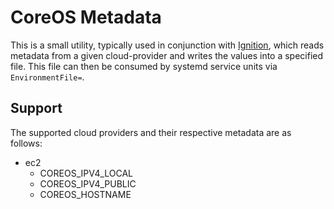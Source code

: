 # CoreOS Metadata #

This is a small utility, typically used in conjunction with
[Ignition][ignition], which reads metadata from a given cloud-provider and
writes the values into a specified file. This file can then be consumed by
systemd service units via `EnvironmentFile=`.

## Support ##

The supported cloud providers and their respective metadata are as follows:

 - ec2
   - COREOS_IPV4_LOCAL
   - COREOS_IPV4_PUBLIC
   - COREOS_HOSTNAME

[ignition]: https://github.com/coreos/ignition

